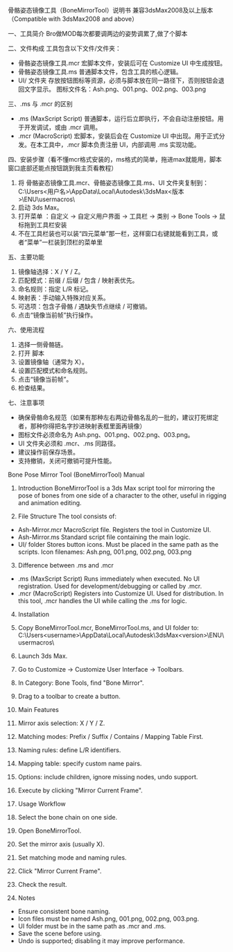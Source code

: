 骨骼姿态镜像工具（BoneMirrorTool）说明书
兼容3dsMax2008及以上版本（Compatible with 3dsMax2008 and above）

一、工具简介
Bro做MOD每次都要调两边的姿势调累了,做了个脚本

二、文件构成
工具包含以下文件/文件夹：
- 骨骼姿态镜像工具.mcr
  宏脚本文件，安装后可在 Customize UI 中生成按钮。
- 骨骼姿态镜像工具.ms
  普通脚本文件，包含工具的核心逻辑。
- UI/ 文件夹
  存放按钮图标等资源，必须与脚本放在同一路径下，否则按钮会退回文字显示。
  图标文件名：Ash.png、001.png、002.png、003.png

三、.ms 与 .mcr 的区别
- .ms (MaxScript Script)
  普通脚本，运行后立即执行，不会自动注册按钮。用于开发调试，或由 .mcr 调用。
- .mcr (MacroScript)
  宏脚本，安装后会在 Customize UI 中出现。用于正式分发。在本工具中，.mcr 脚本负责注册 UI，内部调用 .ms 实现功能。

四、安装步骤（看不懂mcr格式安装的，ms格式的简单，拖进max就能用，脚本窗口底部还能点按钮跳到我主页看教程）
1. 将 骨骼姿态镜像工具.mcr、骨骼姿态镜像工具.ms、UI 文件夹复制到：
   C:\Users\<用户名>\AppData\Local\Autodesk\3dsMax\<版本>\ENU\usermacros\
2. 启动 3ds Max。
3. 打开菜单 ：自定义 → 自定义用户界面 → 工具栏 → 类别 → Bone Tools → 鼠标拖到工具栏安装
4. 不在工具栏装也可以装“四元菜单”那一栏，这样窗口右键就能看到工具，或者“菜单”一栏装到顶栏的菜单里

五、主要功能
1. 镜像轴选择：X / Y / Z。
2. 匹配模式：前缀 / 后缀 / 包含 / 映射表优先。
3. 命名规则：指定 L/R 标记。
4. 映射表：手动输入特殊对应关系。
5. 可选项：包含子骨骼 / 遇缺失节点继续 / 可撤销。
6. 点击“镜像当前帧”执行操作。

六、使用流程
1. 选择一侧骨骼链。
2. 打开 脚本
3. 设置镜像轴（通常为 X）。
4. 设置匹配模式和命名规则。
5. 点击“镜像当前帧”。
6. 检查结果。

七、注意事项
- 确保骨骼命名规范（如果有那种左右两边骨骼名乱的一批的，建议打死绑定者，那种你得把名字抄进映射表框里面再镜像）
- 图标文件必须命名为 Ash.png、001.png、002.png、003.png。
- UI 文件夹必须和 .mcr、.ms 同路径。
- 建议操作前保存场景。
- 支持撤销，关闭可撤销可提升性能。


Bone Pose Mirror Tool (BoneMirrorTool) Manual

1. Introduction
BoneMirrorTool is a 3ds Max script tool for mirroring the pose of bones from one side of a character to the other, useful in rigging and animation editing.

2. File Structure
The tool consists of:
- Ash-Mirror.mcr
  MacroScript file. Registers the tool in Customize UI.
- Ash-Mirror.ms
  Standard script file containing the main logic.
- UI/ folder
  Stores button icons. Must be placed in the same path as the scripts.
  Icon filenames: Ash.png, 001.png, 002.png, 003.png

3. Difference between .ms and .mcr
- .ms (MaxScript Script)
  Runs immediately when executed. No UI registration. Used for development/debugging or called by .mcr.
- .mcr (MacroScript)
  Registers into Customize UI. Used for distribution. In this tool, .mcr handles the UI while calling the .ms for logic.

4. Installation
1. Copy BoneMirrorTool.mcr, BoneMirrorTool.ms, and UI folder to:
   C:\Users\<username>\AppData\Local\Autodesk\3dsMax\<version>\ENU\usermacros\
2. Launch 3ds Max.
3. Go to Customize → Customize User Interface → Toolbars.
4. In Category: Bone Tools, find "Bone Mirror".
5. Drag to a toolbar to create a button.

5. Main Features
1. Mirror axis selection: X / Y / Z.
2. Matching modes: Prefix / Suffix / Contains / Mapping Table First.
3. Naming rules: define L/R identifiers.
4. Mapping table: specify custom name pairs.
5. Options: include children, ignore missing nodes, undo support.
6. Execute by clicking "Mirror Current Frame".

6. Usage Workflow
1. Select the bone chain on one side.
2. Open BoneMirrorTool.
3. Set the mirror axis (usually X).
4. Set matching mode and naming rules.
5. Click "Mirror Current Frame".
6. Check the result.

7. Notes
- Ensure consistent bone naming.
- Icon files must be named Ash.png, 001.png, 002.png, 003.png.
- UI folder must be in the same path as .mcr and .ms.
- Save the scene before using.
- Undo is supported; disabling it may improve performance.

